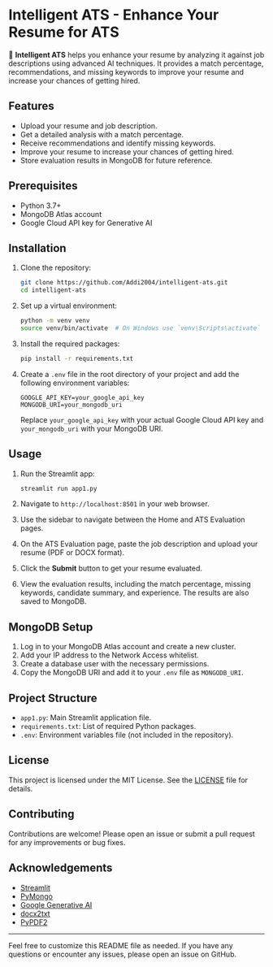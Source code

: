 # Intelligent ATS - Enhance Your Resume for ATS

🎯 **Intelligent ATS** helps you enhance your resume by analyzing it against job descriptions using advanced AI techniques. It provides a match percentage, recommendations, and missing keywords to improve your resume and increase your chances of getting hired.

## Features

- Upload your resume and job description.
- Get a detailed analysis with a match percentage.
- Receive recommendations and identify missing keywords.
- Improve your resume to increase your chances of getting hired.
- Store evaluation results in MongoDB for future reference.

## Prerequisites

- Python 3.7+
- MongoDB Atlas account
- Google Cloud API key for Generative AI

## Installation

1. Clone the repository:

    ```sh
    git clone https://github.com/Addi2004/intelligent-ats.git
    cd intelligent-ats
    ```

2. Set up a virtual environment:

    ```sh
    python -m venv venv
    source venv/bin/activate  # On Windows use `venv\Scripts\activate`
    ```

3. Install the required packages:

    ```sh
    pip install -r requirements.txt
    ```

4. Create a `.env` file in the root directory of your project and add the following environment variables:

    ```env
    GOOGLE_API_KEY=your_google_api_key
    MONGODB_URI=your_mongodb_uri
    ```

    Replace `your_google_api_key` with your actual Google Cloud API key and `your_mongodb_uri` with your MongoDB URI.

## Usage

1. Run the Streamlit app:

    ```sh
    streamlit run app1.py
    ```

2. Navigate to `http://localhost:8501` in your web browser.

3. Use the sidebar to navigate between the Home and ATS Evaluation pages.

4. On the ATS Evaluation page, paste the job description and upload your resume (PDF or DOCX format).

5. Click the **Submit** button to get your resume evaluated.

6. View the evaluation results, including the match percentage, missing keywords, candidate summary, and experience. The results are also saved to MongoDB.

## MongoDB Setup

1. Log in to your MongoDB Atlas account and create a new cluster.
2. Add your IP address to the Network Access whitelist.
3. Create a database user with the necessary permissions.
4. Copy the MongoDB URI and add it to your `.env` file as `MONGODB_URI`.

## Project Structure

- `app1.py`: Main Streamlit application file.
- `requirements.txt`: List of required Python packages.
- `.env`: Environment variables file (not included in the repository).

## License

This project is licensed under the MIT License. See the [LICENSE](LICENSE) file for details.

## Contributing

Contributions are welcome! Please open an issue or submit a pull request for any improvements or bug fixes.

## Acknowledgements

- [Streamlit](https://streamlit.io/)
- [PyMongo](https://pypi.org/project/pymongo/)
- [Google Generative AI](https://cloud.google.com/generative-ai)
- [docx2txt](https://pypi.org/project/docx2txt/)
- [PyPDF2](https://pypi.org/project/PyPDF2/)

---

Feel free to customize this README file as needed. If you have any questions or encounter any issues, please open an issue on GitHub.
